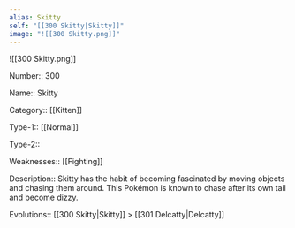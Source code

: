 ```yaml
---
alias: Skitty
self: "[[300 Skitty|Skitty]]"
image: "![[300 Skitty.png]]"
---
```


![[300 Skitty.png]]


Number:: 300

Name:: Skitty

Category:: [[Kitten]]

Type-1:: [[Normal]]

Type-2:: 

Weaknesses:: [[Fighting]] 

Description:: Skitty has the habit of becoming fascinated by moving objects and chasing them around. This Pokémon is known to chase after its own tail and become dizzy.

Evolutions:: [[300 Skitty|Skitty]] > [[301 Delcatty|Delcatty]]
